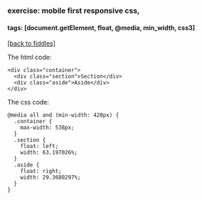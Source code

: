 ### exercise: mobile first responsive css, 
#### tags: [document.getElement, float, @media, min_width, css3]
<a href="/fiddles/index.html">[back to fiddles]</a>

The html code:

    <div class="container">
      <div class="section">Section</div>
      <div class="aside">Aside</div>
    </div>

The css code:

    @media all and (min-width: 420px) {
      .container {
        max-width: 538px;
      }
      .section {
        float: left;
        width: 63.197026%;
      }
      .aside {
        float: right;
        width: 29.3680297%;
      }
    }    